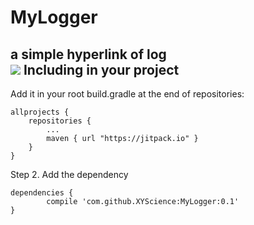 # MyLogger
a simple hyperlink of log    
[![](https://jitpack.io/v/XYScience/MyLogger.svg)](https://jitpack.io/#XYScience/MyLogger)
Including in your project    
-------------------------     
Add it in your root build.gradle at the end of repositories:

	allprojects {
		repositories {
			...
			maven { url "https://jitpack.io" }
		}
	}
Step 2. Add the dependency

	dependencies {
	        compile 'com.github.XYScience:MyLogger:0.1'
	}
